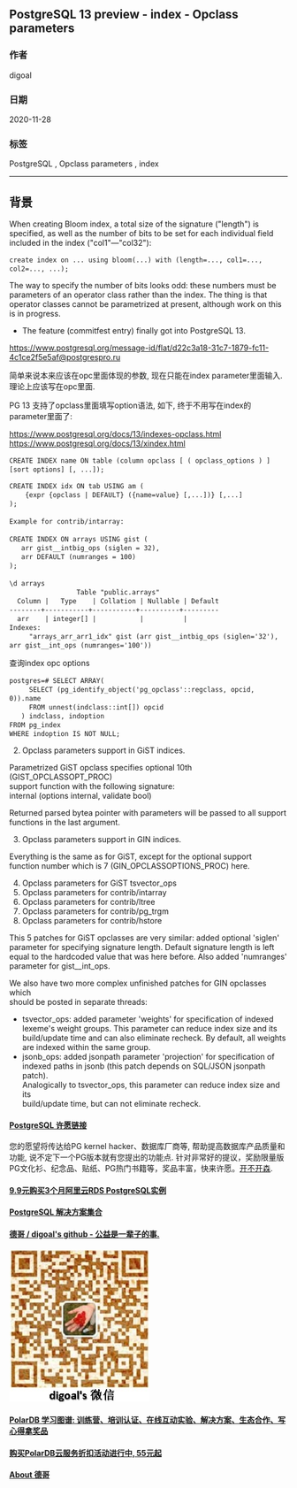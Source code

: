 ## PostgreSQL 13 preview - index - Opclass parameters  
### 作者      
digoal      
      
### 日期      
2020-11-28    
      
### 标签      
PostgreSQL , Opclass parameters , index     
      
----      
      
## 背景      
When creating Bloom index, a total size of the signature ("length") is specified, as well as the number of bits to be set for each individual field included in the index ("col1"—"col32"):  
  
```  
create index on ... using bloom(...) with (length=..., col1=..., col2=..., ...);  
```  
  
The way to specify the number of bits looks odd: these numbers must be parameters of an operator class rather than the index. The thing is that operator classes cannot be parametrized at present, although work on this is in progress.  
  
- The feature (commitfest entry) finally got into PostgreSQL 13.  
  
https://www.postgresql.org/message-id/flat/d22c3a18-31c7-1879-fc11-4c1ce2f5e5af@postgrespro.ru  
  
简单来说本来应该在opc里面体现的参数, 现在只能在index parameter里面输入. 理论上应该写在opc里面.   
  
PG 13 支持了opclass里面填写option语法, 如下, 终于不用写在index的parameter里面了:    
  
https://www.postgresql.org/docs/13/indexes-opclass.html  
https://www.postgresql.org/docs/13/xindex.html  
  
```  
CREATE INDEX name ON table (column opclass [ ( opclass_options ) ] [sort options] [, ...]);  
```  
  
```  
CREATE INDEX idx ON tab USING am (  
    {expr {opclass | DEFAULT} ({name=value} [,...])} [,...]  
);  
  
Example for contrib/intarray:  
  
CREATE INDEX ON arrays USING gist (  
   arr gist__intbig_ops (siglen = 32),  
   arr DEFAULT (numranges = 100)  
);  
  
\d arrays  
                 Table "public.arrays"  
  Column |   Type    | Collation | Nullable | Default  
--------+-----------+-----------+----------+---------  
  arr    | integer[] |           |          |  
Indexes:  
     "arrays_arr_arr1_idx" gist (arr gist__intbig_ops (siglen='32'), arr gist__int_ops (numranges='100'))  
```  
  
查询index opc options  
  
```  
postgres=# SELECT ARRAY(  
     SELECT (pg_identify_object('pg_opclass'::regclass, opcid, 0)).name  
     FROM unnest(indclass::int[]) opcid  
   ) indclass, indoption  
FROM pg_index  
WHERE indoption IS NOT NULL;  
```  
  
2. Opclass parameters support in GiST indices.  
  
Parametrized GiST opclass specifies optional 10th (GIST_OPCLASSOPT_PROC)  
support function with the following signature:  
internal (options internal, validate bool)  
  
Returned parsed bytea pointer with parameters will be passed to all support  
functions in the last argument.  
  
3. Opclass parameters support in GIN indices.  
  
Everything is the same as for GiST, except for the optional support  
function number which is 7 (GIN_OPCLASSOPTIONS_PROC) here.  
  
4. Opclass parameters for GiST tsvector_ops  
5. Opclass parameters for contrib/intarray  
6. Opclass parameters for contrib/ltree  
7. Opclass parameters for contrib/pg_trgm  
8. Opclass parameters for contrib/hstore  
  
This 5 patches for GiST opclasses are very similar: added optional 'siglen'  
parameter for specifying signature length.  Default signature length is left  
equal to the hardcoded value that was here before. Also added 'numranges'  
parameter for gist__int_ops.  
  
We also have two more complex unfinished patches for GIN opclasses which  
should be posted in separate threads:  
  
- tsvector_ops: added parameter 'weights' for specification of indexed  
    lexeme's weight groups.  This parameter can reduce index size and its  
    build/update time and can also eliminate recheck.  By default, all weights  
    are indexed within the same group.  
- jsonb_ops: added jsonpath parameter 'projection' for specification of  
    indexed paths in jsonb (this patch depends on SQL/JSON jsonpath patch).  
    Analogically to tsvector_ops, this parameter can reduce index size and its  
    build/update time, but can not eliminate recheck.  
  
    
  
#### [PostgreSQL 许愿链接](https://github.com/digoal/blog/issues/76 "269ac3d1c492e938c0191101c7238216")
您的愿望将传达给PG kernel hacker、数据库厂商等, 帮助提高数据库产品质量和功能, 说不定下一个PG版本就有您提出的功能点. 针对非常好的提议，奖励限量版PG文化衫、纪念品、贴纸、PG热门书籍等，奖品丰富，快来许愿。[开不开森](https://github.com/digoal/blog/issues/76 "269ac3d1c492e938c0191101c7238216").  
  
  
#### [9.9元购买3个月阿里云RDS PostgreSQL实例](https://www.aliyun.com/database/postgresqlactivity "57258f76c37864c6e6d23383d05714ea")
  
  
#### [PostgreSQL 解决方案集合](https://yq.aliyun.com/topic/118 "40cff096e9ed7122c512b35d8561d9c8")
  
  
#### [德哥 / digoal's github - 公益是一辈子的事.](https://github.com/digoal/blog/blob/master/README.md "22709685feb7cab07d30f30387f0a9ae")
  
  
![digoal's wechat](../pic/digoal_weixin.jpg "f7ad92eeba24523fd47a6e1a0e691b59")
  
  
#### [PolarDB 学习图谱: 训练营、培训认证、在线互动实验、解决方案、生态合作、写心得拿奖品](https://www.aliyun.com/database/openpolardb/activity "8642f60e04ed0c814bf9cb9677976bd4")
  
  
#### [购买PolarDB云服务折扣活动进行中, 55元起](https://www.aliyun.com/activity/new/polardb-yunparter?userCode=bsb3t4al "e0495c413bedacabb75ff1e880be465a")
  
  
#### [About 德哥](https://github.com/digoal/blog/blob/master/me/readme.md "a37735981e7704886ffd590565582dd0")
  
